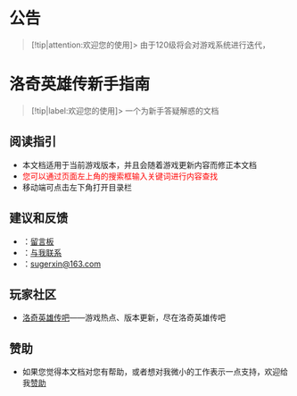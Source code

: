 #   公告
> [!tip|attention:欢迎您的使用]> 由于120级将会对游戏系统进行迭代，

#   洛奇英雄传新手指南 
> [!tip|label:欢迎您的使用]> 一个为新手答疑解惑的文档


##   阅读指引

-   本文档适用于当前游戏版本，并且会随着游戏更新内容而修正本文档
-   <div style='color: red'>您可以通过页面左上角的搜索框输入关键词进行内容查找</div>
-   移动端可点击左下角打开目录栏

## 建议和反馈
-   <i class="fa fa-commenting-o" aria-hidden="true" /></i>：[留言板](support/)
-   <i class="fa fa-qq" aria-hidden="true" /></i>：[与我联系](tencent://message/?uin=826990071&Site=wendns.com&Menu=yes)
-   <i class="fa fa-envelope-o" aria-hidden="true" /></i>：sugerxin@163.com


##   玩家社区
-   [洛奇英雄传吧](https://tieba.baidu.com/f?kw=%C2%E5%C6%E6%D3%A2%D0%DB%B4%AB&fr=ala0&tpl=5&dyTabStr=MCwxLDMsMiw2LDQsNSw3LDgsOQ%3D%3D#)——游戏热点、版本更新，尽在洛奇英雄传吧


##  赞助
-   如果您觉得本文档对您有帮助，或者想对我微小的工作表示一点支持，欢迎给我[赞助](support/)




